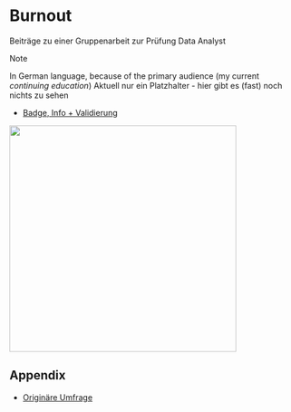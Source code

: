 # Burnout

Beiträge zu einer Gruppenarbeit zur Prüfung Data Analyst 

> [!NOTE]
> In German language, because of the primary audience (my current <em>continuing education</em>)
> Aktuell nur ein Platzhalter - hier gibt es (fast) noch nichts zu sehen


- [Badge, Info + Validierung](https://badges.ihk-kompetenz.plus/assertion/5a549a2d-2bb2-4e3d-b1eb-33b0a0db6ced?id=U2FsdGVkX18ppU9nlEG1YQNRFjaDopVZvvo/DpKiOLQrnMzNcHCTcCAoTaXYQHfw)

<img src = "https://badges-api.ihk-kompetenz.plus/public/badges/image/dc6b1c5b-de3a-45eb-9d5d-db45829ed00c" width ="400">

## Appendix
 

- [Originäre Umfrage](https://www.kaggle.com/datasets/blurredmachine/are-your-employees-burning-out?select=train.csv)


